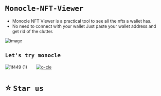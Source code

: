 # `Monocle-NFT-Viewer`

  - Monocle NFT Viewer is a practical tool to see all the nfts a wallet has.
  - No need to connect with your wallet Just paste your wallet address and get rid of the clutter.
  
  ![image](https://user-images.githubusercontent.com/102401307/222992765-3a908562-1d8c-4fce-aee6-2d8b0b84ccd9.png)



## `Let's try monocle` 
![1f449 (1)](https://user-images.githubusercontent.com/102401307/222993471-2939d47c-4c0d-4cea-8b41-535907f20082.png) ㅤㅤ[![o-cle](https://user-images.githubusercontent.com/102401307/222993415-1202dc30-1858-498c-b7d5-0dcbe6ac3804.png)](https://monocle-nft-viewerr-two.vercel.app/)

# ⭐️ `Star us`

